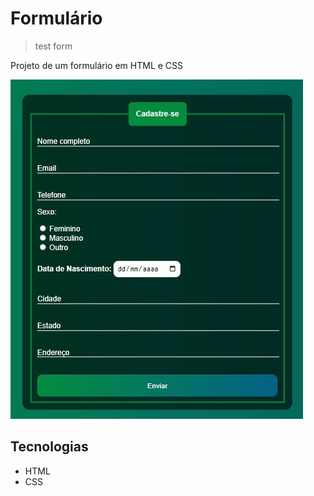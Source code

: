 # Formulário 
> test form

Projeto de um formulário em HTML  e CSS

![Preview](./.github/Preview.jpeg)



## Tecnologias
- HTML
- CSS